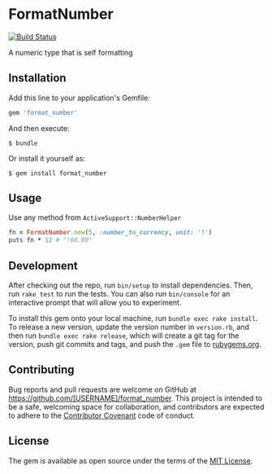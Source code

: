 # FormatNumber

[![Build Status](https://travis-ci.org/wycleffsean/format_number.svg?branch=master)](https://travis-ci.org/wycleffsean/format_number)

A numeric type that is self formatting

## Installation

Add this line to your application's Gemfile:

```ruby
gem 'format_number'
```

And then execute:

    $ bundle

Or install it yourself as:

    $ gem install format_number

## Usage

Use any method from `ActiveSupport::NumberHelper`

```ruby
fn = FormatNumber.new(5, :number_to_currency, unit: '!')
puts fn * 12 # "!60.00"
```

## Development

After checking out the repo, run `bin/setup` to install dependencies. Then, run `rake test` to run the tests. You can also run `bin/console` for an interactive prompt that will allow you to experiment.

To install this gem onto your local machine, run `bundle exec rake install`. To release a new version, update the version number in `version.rb`, and then run `bundle exec rake release`, which will create a git tag for the version, push git commits and tags, and push the `.gem` file to [rubygems.org](https://rubygems.org).

## Contributing

Bug reports and pull requests are welcome on GitHub at https://github.com/[USERNAME]/format_number. This project is intended to be a safe, welcoming space for collaboration, and contributors are expected to adhere to the [Contributor Covenant](http://contributor-covenant.org) code of conduct.


## License

The gem is available as open source under the terms of the [MIT License](http://opensource.org/licenses/MIT).

